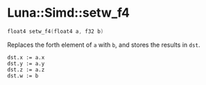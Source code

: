 # Luna::Simd::setw_f4

```c++
float4 setw_f4(float4 a, f32 b)
```

Replaces the forth element of `a` with `b`, and stores the results in `dst`. 


```
dst.x := a.x
dst.y := a.y
dst.z := a.z
dst.w := b
```


